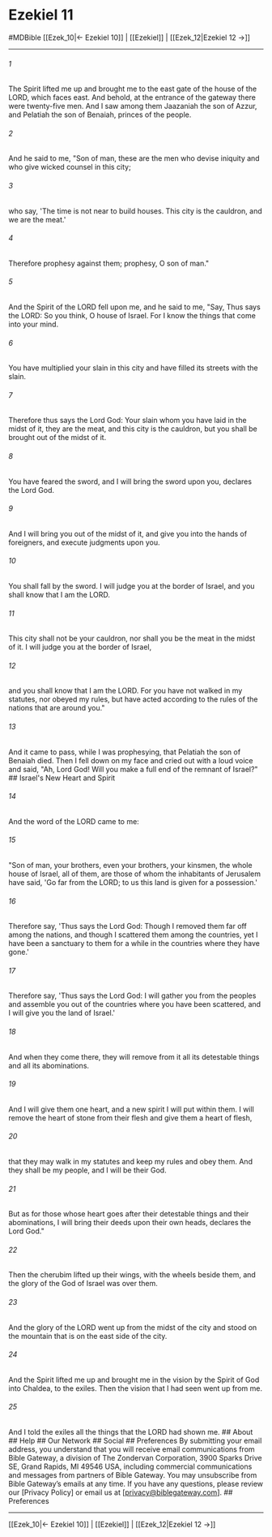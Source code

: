 # Ezekiel 11
#MDBible
[[Ezek_10|← Ezekiel 10]] | [[Ezekiel]] | [[Ezek_12|Ezekiel 12 →]]

***






###### 1 


The Spirit lifted me up and brought me to the east gate of the house of the LORD, which faces east. And behold, at the entrance of the gateway there were twenty-five men. And I saw among them Jaazaniah the son of Azzur, and Pelatiah the son of Benaiah, princes of the people. 





###### 2 


And he said to me, "Son of man, these are the men who devise iniquity and who give wicked counsel in this city; 





###### 3 


who say, 'The time is not near to build houses. This city is the cauldron, and we are the meat.' 





###### 4 


Therefore prophesy against them; prophesy, O son of man." 





###### 5 


And the Spirit of the LORD fell upon me, and he said to me, "Say, Thus says the LORD: So you think, O house of Israel. For I know the things that come into your mind. 





###### 6 


You have multiplied your slain in this city and have filled its streets with the slain. 





###### 7 


Therefore thus says the Lord God: Your slain whom you have laid in the midst of it, they are the meat, and this city is the cauldron, but you shall be brought out of the midst of it. 





###### 8 


You have feared the sword, and I will bring the sword upon you, declares the Lord God. 





###### 9 


And I will bring you out of the midst of it, and give you into the hands of foreigners, and execute judgments upon you. 





###### 10 


You shall fall by the sword. I will judge you at the border of Israel, and you shall know that I am the LORD. 





###### 11 


This city shall not be your cauldron, nor shall you be the meat in the midst of it. I will judge you at the border of Israel, 





###### 12 


and you shall know that I am the LORD. For you have not walked in my statutes, nor obeyed my rules, but have acted according to the rules of the nations that are around you." 





###### 13 


And it came to pass, while I was prophesying, that Pelatiah the son of Benaiah died. Then I fell down on my face and cried out with a loud voice and said, "Ah, Lord God! Will you make a full end of the remnant of Israel?" ## Israel's New Heart and Spirit 





###### 14 


And the word of the LORD came to me: 





###### 15 


"Son of man, your brothers, even your brothers, your kinsmen, the whole house of Israel, all of them, are those of whom the inhabitants of Jerusalem have said, 'Go far from the LORD; to us this land is given for a possession.' 





###### 16 


Therefore say, 'Thus says the Lord God: Though I removed them far off among the nations, and though I scattered them among the countries, yet I have been a sanctuary to them for a while in the countries where they have gone.' 





###### 17 


Therefore say, 'Thus says the Lord God: I will gather you from the peoples and assemble you out of the countries where you have been scattered, and I will give you the land of Israel.' 





###### 18 


And when they come there, they will remove from it all its detestable things and all its abominations. 





###### 19 


And I will give them one heart, and a new spirit I will put within them. I will remove the heart of stone from their flesh and give them a heart of flesh, 





###### 20 


that they may walk in my statutes and keep my rules and obey them. And they shall be my people, and I will be their God. 





###### 21 


But as for those whose heart goes after their detestable things and their abominations, I will bring their deeds upon their own heads, declares the Lord God." 





###### 22 


Then the cherubim lifted up their wings, with the wheels beside them, and the glory of the God of Israel was over them. 





###### 23 


And the glory of the LORD went up from the midst of the city and stood on the mountain that is on the east side of the city. 





###### 24 


And the Spirit lifted me up and brought me in the vision by the Spirit of God into Chaldea, to the exiles. Then the vision that I had seen went up from me. 





###### 25 


And I told the exiles all the things that the LORD had shown me. ## About ## Help ## Our Network ## Social ## Preferences By submitting your email address, you understand that you will receive email communications from Bible Gateway, a division of The Zondervan Corporation, 3900 Sparks Drive SE, Grand Rapids, MI 49546 USA, including commercial communications and messages from partners of Bible Gateway. You may unsubscribe from Bible Gateway&rsquo;s emails at any time. If you have any questions, please review our [Privacy Policy] or email us at [privacy@biblegateway.com]. ## Preferences

***

[[Ezek_10|← Ezekiel 10]] | [[Ezekiel]] | [[Ezek_12|Ezekiel 12 →]]
